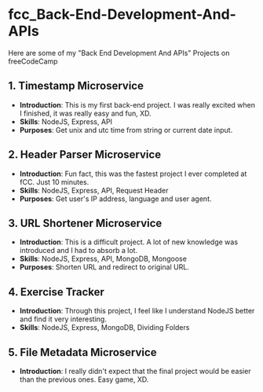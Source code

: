 # fcc_Back-End-Development-And-APIs
Here are some of my "Back End Development And APIs" Projects on freeCodeCamp

## 1. Timestamp Microservice
- **Introduction**: This is my first back-end project. I was really excited when I finished, it was really easy and fun, XD.
- **Skills**: NodeJS, Express, API
- **Purposes**: Get unix and utc time from string or current date input.

## 2. Header Parser Microservice
- **Introduction**: Fun fact, this was the fastest project I ever completed at fCC. Just 10 minutes.
- **Skills**: NodeJS, Express, API, Request Header
- **Purposes**: Get user's IP address, language and user agent.

## 3. URL Shortener Microservice
- **Introduction**: This is a difficult project. A lot of new knowledge was introduced and I had to absorb a lot.
- **Skills**: NodeJS, Express, API, MongoDB, Mongoose
- **Purposes**: Shorten URL and redirect to original URL.

## 4. Exercise Tracker
- **Introduction**: Through this project, I feel like I understand NodeJS better and find it very interesting.
- **Skills**: NodeJS, Express, MongoDB, Dividing Folders

## 5. File Metadata Microservice
- **Introduction**: I really didn't expect that the final project would be easier than the previous ones. Easy game, XD.